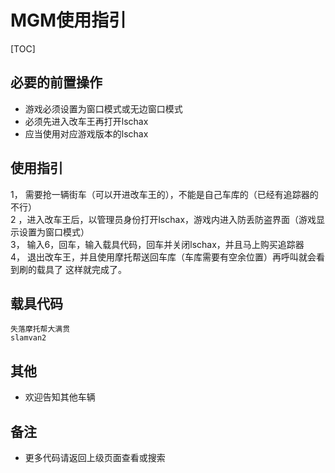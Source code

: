 



# MGM使用指引


[TOC]
##  必要的前置操作
- 游戏必须设置为窗口模式或无边窗口模式
- 必须先进入改车王再打开lschax
- 应当使用对应游戏版本的lschax






## 使用指引

1， 需要抢一辆街车（可以开进改车王的），不能是自己车库的（已经有追踪器的不行）<BR>
2 ，进入改车王后，以管理员身份打开lschax，游戏内进入防丢防盗界面（游戏显示设置为窗口模式）<BR>
3， 输入6，回车，输入载具代码，回车并关闭lschax，并且马上购买追踪器<BR>
4， 退出改车王，并且使用摩托帮送回车库（车库需要有空余位置）再呼叫就会看到刷的载具了
这样就完成了。
## 载具代码

```
失落摩托帮大满贯
slamvan2
```
## 其他
- 欢迎告知其他车辆
## 备注

- 更多代码请返回上级页面查看或搜索
